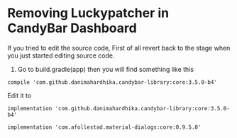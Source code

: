 # Removing Luckypatcher in CandyBar Dashboard
If you tried to edit the source code, First of all revert back to the stage when you just started editing source code.

1. Go to build.gradle(app) then you will find something like this
```
compile 'com.github.danimahardhika.candybar-library:core:3.5.0-b4'
```
Edit it to
```
implementation 'com.github.danimahardhika.candybar-library:core:3.5.0-b4'

implementation 'com.afollestad.material-dialogs:core:0.9.5.0'
```
